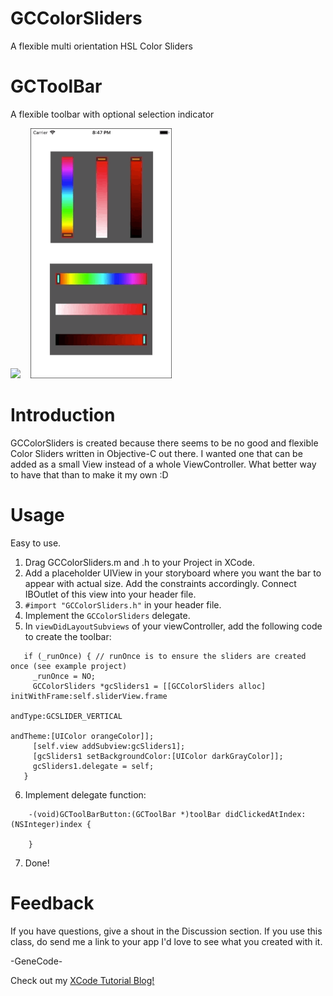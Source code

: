 # GCColorSliders
 A flexible multi orientation HSL Color Sliders

 # GCToolBar
 A flexible toolbar with optional selection indicator

 <img src="sampleh.gif" height=400>&nbsp;&nbsp;&nbsp;&nbsp;<img src="sample.gif" height=400>

 # Introduction
 GCColorSliders is created because there seems to be no good and flexible Color Sliders written in
 Objective-C out there. I wanted one that can be added as a small View instead of a whole ViewController.
 What better way to have that than to make it my own :D

 # Usage
 Easy to use.

 1. Drag GCColorSliders.m and .h to your Project in XCode.
 2. Add a placeholder UIView in your storyboard where you want the bar to appear with actual size. Add
 the constraints accordingly. Connect IBOutlet of this view into your header file.
 3. `#import "GCColorSliders.h"` in your header file.
 4. Implement the `GCColorSliders` delegate.
 5. In `viewDidLayoutSubviews` of your viewController, add the following code to create the toolbar:
 ```obj-c
    if (_runOnce) { // runOnce is to ensure the sliders are created once (see example project)
      _runOnce = NO;
      GCColorSliders *gcSliders1 = [[GCColorSliders alloc] initWithFrame:self.sliderView.frame
                                                                 andType:GCSLIDER_VERTICAL
                                                                 andTheme:[UIColor orangeColor]];
      [self.view addSubview:gcSliders1];
      [gcSliders1 setBackgroundColor:[UIColor darkGrayColor]];
      gcSliders1.delegate = self;
    }
 ```
 6. Implement delegate function:
 ```obj-c
     -(void)GCToolBarButton:(GCToolBar *)toolBar didClickedAtIndex:(NSInteger)index {

     }
 ```
 7. Done!

 # Feedback

 If you have questions, give a shout in the Discussion section. If you use this class,
 do send me a link to your app I'd love to see what you created with it.

 -GeneCode-

 Check out my [XCode Tutorial Blog!](https://xcodenoobies.blogspot.com "XCode Tutorial Blog")
